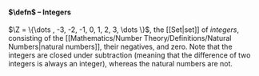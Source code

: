 #### $\defn$ – Integers
$\Z = \{\dots  , -3, -2, -1, 0, 1, 2, 3, \dots \}$, the [[Set|set]] of *integers*, consisting of the [[Mathematics/Number Theory/Definitions/Natural Numbers|natural numbers]], their negatives, and zero. Note that the integers are closed under subtraction (meaning that the difference of two integers is always an integer), whereas the natural numbers are not.
